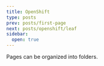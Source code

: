 ```yaml
---
title: OpenShift
type: posts
prev: posts/first-page
next: posts/openshift/leaf
sidebar:
  open: true
---
```


Pages can be organized into folders.
